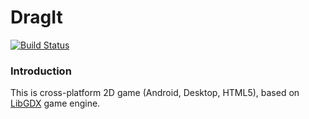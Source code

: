 # DragIt

[![Build Status](https://travis-ci.org/5LICK/DragIt.svg?branch=master)](https://travis-ci.org/5LICK/DragIt)

### Introduction
This is cross-platform 2D game (Android, Desktop, HTML5), based on [LibGDX](https://libgdx.badlogicgames.com/) game engine.
